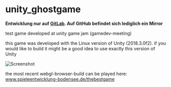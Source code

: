 # unity_ghostgame

**Entwicklung nur auf [GitLab](https://gitlab.com/ToolboxBodensee/gamedev/unity_ghostgame). Auf GitHub befindet sich lediglich ein Mirror**

test game developed at unity game jam (gamedev-meeting)


this game was developed with the Linux version of Unity (2018.3.0f2).
if you would like to build it might be a good idea to use exactly this version of Unity

![Screenshot](/screenshot.png?raw=true "Screenshot")

the most recent webgl-browser-build can be played here: www.spieleentwicklung-bodensee.de/thebestgame
